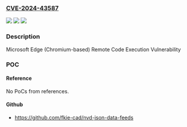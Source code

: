 ### [CVE-2024-43587](https://cve.mitre.org/cgi-bin/cvename.cgi?name=CVE-2024-43587)
![](https://img.shields.io/static/v1?label=Product&message=Microsoft%20Edge%20(Chromium-based)&color=blue)
![](https://img.shields.io/static/v1?label=Version&message=1.0.0%3C%20130.0.2849.46%20&color=brighgreen)
![](https://img.shields.io/static/v1?label=Vulnerability&message=CWE-1222%3A%20Insufficient%20Granularity%20of%20Address%20Regions%20Protected%20by%20Register%20Locks&color=brighgreen)

### Description

Microsoft Edge (Chromium-based) Remote Code Execution Vulnerability

### POC

#### Reference
No PoCs from references.

#### Github
- https://github.com/fkie-cad/nvd-json-data-feeds

